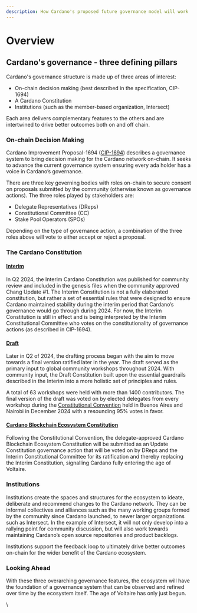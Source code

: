 ```yaml
---
description: How Cardano's proposed future governance model will work
---
```


# Overview

## Cardano's governance - three defining pillars

Cardano's governance structure is made up of three areas of interest:

* On-chain decision making (best described in the specification, CIP-1694)
* A Cardano Constitution
* Institutions (such as the member-based organization, Intersect)

Each area delivers complementary features to the others and are intertwined to drive better outcomes both on and off chain.

### On-chain Decision Making

Cardano Improvement Proposal-1694 ([CIP-1694](https://github.com/cardano-foundation/CIPs/blob/master/CIP-1694/README.md)) describes a governance system to bring decision making for the Cardano network on-chain. It seeks to advance the current governance system ensuring every ada holder has a voice in Cardano’s governance.

There are three key governing bodies with roles on-chain to secure consent on proposals submitted by the community (otherwise known as governance actions). The three roles played by stakeholders are:

* Delegate Representatives (DReps)
* Constitutional Committee (CC)
* Stake Pool Operators (SPOs)

Depending on the type of governance action, a combination of the three roles above will vote to either accept or reject a proposal.

### The Cardano Constitution

#### [**Interim**](cardano-constitution/interim-cardano-constitution/)

In Q2 2024, the Interim Cardano Constitution was published for community review and included in the genesis files when the community approved Chang Update #1. The Interim Constitution is not a fully elaborated constitution, but rather a set of essential rules that were designed to ensure Cardano maintained stability during the interim period that Cardano’s governance would go through during 2024. For now, the Interim Constitution is still in effect and is being interpreted by the Interim Constitutional Committee who votes on the constitutionality of governance actions (as described in CIP-1694).

#### [**Draft**](cardano-constitution/delegate-endorsed-cardano-constitution/)

Later in Q2 of 2024, the drafting process began with the aim to move towards a final version ratified later in the year. The draft served as the primary input to global community workshops throughout 2024. With community input, the Draft Constitution built upon the essential guardrails described in the Interim into a more holistic set of principles and rules.

A total of 63 workshops were held with more than 1400 contributors. The final version of the draft was voted on by elected delegates from every workshop during the [Constitutional Convention](https://cardanoconvention.com/) held in Buenos Aires and Nairobi in December 2024 with a resounding 95% votes in favor.

#### [**Cardano Blockchain Ecosystem Constitution**](cardano-constitution/delegate-endorsed-cardano-constitution/)

Following the Constitutional Convention, the delegate-approved Cardano Blockchain Ecosystem Constitution will be submitted as an Update Constitution governance action that will be voted on by DReps and the Interim Constitutional Committee for its ratification and thereby replacing the Interim Constitution, signalling Cardano fully entering the age of Voltaire.

### Institutions

Institutions create the spaces and structures for the ecosystem to ideate, deliberate and recommend changes to the Cardano network. They can be informal collectives and alliances such as the many working groups formed by the community since Cardano launched, to newer larger organizations such as Intersect. In the example of Intersect, it will not only develop into a rallying point for community discussion, but will also work towards maintaining Cardano’s open source repositories and product backlogs.

Institutions support the feedback loop to ultimately drive better outcomes on-chain for the wider benefit of the Cardano ecosystem.&#x20;

### Looking Ahead

With these three overarching governance features, the ecosystem will have the foundation of a governance system that can be observed and refined over time by the ecosystem itself. The age of Voltaire has only just begun.

\
